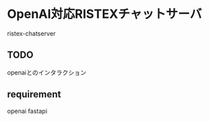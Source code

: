 OpenAI対応RISTEXチャットサーバ
==============================

ristex-chatserver

## TODO

openaiとのインタラクション

## requirement

openai
fastapi

